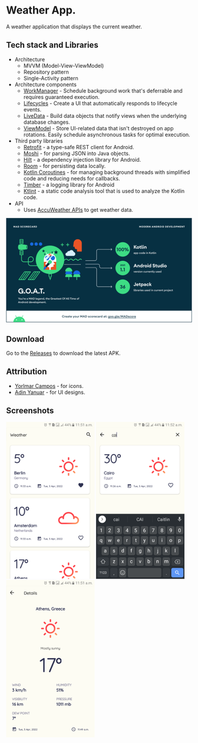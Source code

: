 # Weather App.
A weather application that displays the current weather.

## Tech stack and Libraries
* Architecture
  * MVVM (Model-View-ViewModel)
  * Repository pattern
  * Single-Activity pattern
* Architecture components
  * [WorkManager](https://developer.android.com/topic/libraries/architecture/workmanager) - Schedule background work that's deferrable and requires guaranteed execution.
  * [Lifecycles](https://developer.android.com/topic/libraries/architecture/lifecycle) - Create a UI that automatically responds to lifecycle events.
  * [LiveData](https://developer.android.com/topic/libraries/architecture/livedata) - Build data objects that notify views when the underlying database changes.
  * [ViewModel](https://developer.android.com/topic/libraries/architecture/viewmodel) - Store UI-related data that isn't destroyed on app rotations. Easily schedule asynchronous tasks for optimal execution.
* Third party libraries 
  * [Retrofit](https://square.github.io/retrofit/) - a type-safe REST client for Android.
  * [Moshi](https://github.com/square/moshi) - for parsing JSON into Java objects.
  * [Hilt](https://developer.android.com/training/dependency-injection/hilt-android) - a dependency injection library for Android.
  * [Room](https://github.com/square/moshi) - for persisting data locally.
  * [Kotlin Coroutines](https://kotlinlang.org/docs/coroutines-overview.html) - for managing background threads with simplified code and reducing needs for callbacks.
  * [Timber](https://github.com/JakeWharton/timber) - a logging library for Android
  * [Ktlint](https://github.com/JakeWharton/timber) - a static code analysis tool that is used to analyze the Kotlin code.
 * API
   * Uses [AccuWeather APIs](https://developer.accuweather.com/) to get weather data.
 
<div>
 <img src="screenshots/summary.png">
</div>

 ## Download
 Go to the [Releases](https://github.com/davidwekesar/weather-app/releases) to download the latest APK.
 ## Attribution
 * [Yorlmar Campos](https://iconstore.co/author/yorlmar-campos) - for icons.
 * [Adin Yanuar](https://dribbble.com/adinyanuar7) - for UI designs.

## Screenshots
<div>
  <img src="screenshots/home_screen.png" width="240">
  <img src="screenshots/search_screen.png" width="240">
  <img src="screenshots/details_screen.png" width="240">
</div>
